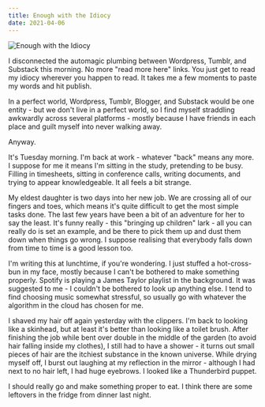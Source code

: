 ```yaml
---
title: Enough with the Idiocy
date: 2021-04-06
---
```


![Enough with the Idiocy](https://source.unsplash.com/cckf4TsHAuw/1600x900)

I disconnected the automagic plumbing between Wordpress, Tumblr, and Substack this morning. No more "read more here" links. You just get to read my idiocy wherever you happen to read. It takes me a few moments to paste my words and hit publish.

In a perfect world, Wordpress, Tumblr, Blogger, and Substack would be one entity - but we don't live in a perfect world, so I find myself straddling awkwardly across several platforms - mostly because I have friends in each place and guilt myself into never walking away.

Anyway.

It's Tuesday morning. I'm back at work - whatever "back" means any more. I suppose for me it means I'm sitting in the study, pretending to be busy. Filling in timesheets, sitting in conference calls, writing documents, and trying to appear knowledgeable. It all feels a bit strange.

My eldest daughter is two days into her new job. We are crossing all of our fingers and toes, which means it's quite difficult to get the most simple tasks done. The last few years have been a bit of an adventure for her to say the least. It's funny really - this "bringing up children" lark - all you can really do is set an example, and be there to pick them up and dust them down when things go wrong. I suppose realising that everybody falls down from time to time is a good lesson too.

I'm writing this at lunchtime, if you're wondering. I just stuffed a hot-cross-bun in my face, mostly because I can't be bothered to make something properly. Spotify is playing a James Taylor playlist in the background. It was suggested to me - I couldn't be bothered to look up anything else. I tend to find choosing music somewhat stressful, so usually go with whatever the algorithm in the cloud has chosen for me.

I shaved my hair off again yesterday with the clippers. I'm back to looking like a skinhead, but at least it's better than looking like a toilet brush. After finishing the job while bent over double in the middle of the garden (to avoid hair falling inside my clothes), I still had to have a shower - it turns out small pieces of hair are the itchiest substance in the known universe. While drying myself off, I burst out laughing at my reflection in the mirror - although I had next to no hair left, I had huge eyebrows. I looked like a Thunderbird puppet.

I should really go and make something proper to eat. I think there are some leftovers in the fridge from dinner last night.
